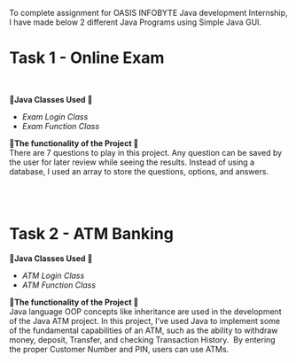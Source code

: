To complete assignment for OASIS INFOBYTE Java development Internship, I have made below 2 different Java Programs using Simple Java GUI. 

<h1>Task 1 - Online Exam </h1><br> 
 
<b>&#127793;Java Classes Used &#127793;</b>
<br><i>
<ul>
<li>Exam Login Class</li> 
<li>Exam Function Class</li>
</i></ul>
  
<b>&#127797;The functionality of the Project &#127797;</b><br>
There are 7 questions to play in this project. Any question can be saved by the user for later review while seeing the results.
Instead of using a database, I used an array to store the questions, options, and answers.  

<br>
<br>
<h1>Task 2 - ATM Banking </h1>  
<b>&#127797;Java Classes Used &#127797;</b>
<br><i>
<ul>
<li>ATM Login Class</li> 
<li>ATM Function Class</li>
</i></ul>
  
<b>&#127793;The functionality of the Project &#127793;</b><br>
Java language OOP concepts like inheritance are used in the development of the Java ATM project. In this project, I've used Java to implement some of the fundamental capabilities of an ATM, such as the ability to withdraw money, deposit, Transfer, and checking Transaction History.  By entering the proper Customer Number and PIN, users can use ATMs.
